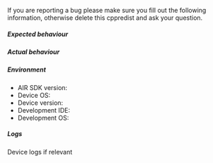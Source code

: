 
If you are reporting a bug please make sure you fill out the following information, otherwise delete this cppredist and ask your question.


##### Expected behaviour


##### Actual behaviour


##### Environment 

- AIR SDK version: 
- Device OS: 
- Device version: 
- Development IDE: 
- Development OS:


##### Logs

Device logs if relevant
